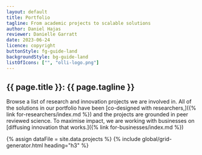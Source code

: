 ```yaml
---
layout: default
title: Portfolio
tagline: From academic projects to scalable solutions
author: Daniel Hajas
reviewer: Danielle Garratt
date: 2023-06-24
licence: copyright
buttonStyle: fg-guide-land
backgroundStyle: bg-guide-land
listOfIcons: ["", "olli-logo.png"]
---
```


## {{ page.title }}: {{ page.tagline }}

Browse a list of research and innovation projects we are involved in.
All of the solutions in our portfolio have been [co-designed with researchers,]({% link for-researchers/index.md %}) and the projects are grounded in peer reviewed science.
To maximise impact, we are working with businesses on [diffusing innovation that works.]({% link for-businesses/index.md %})

{% assign dataFile = site.data.projects %}
{% include global/grid-generator.html heading="h3" %}